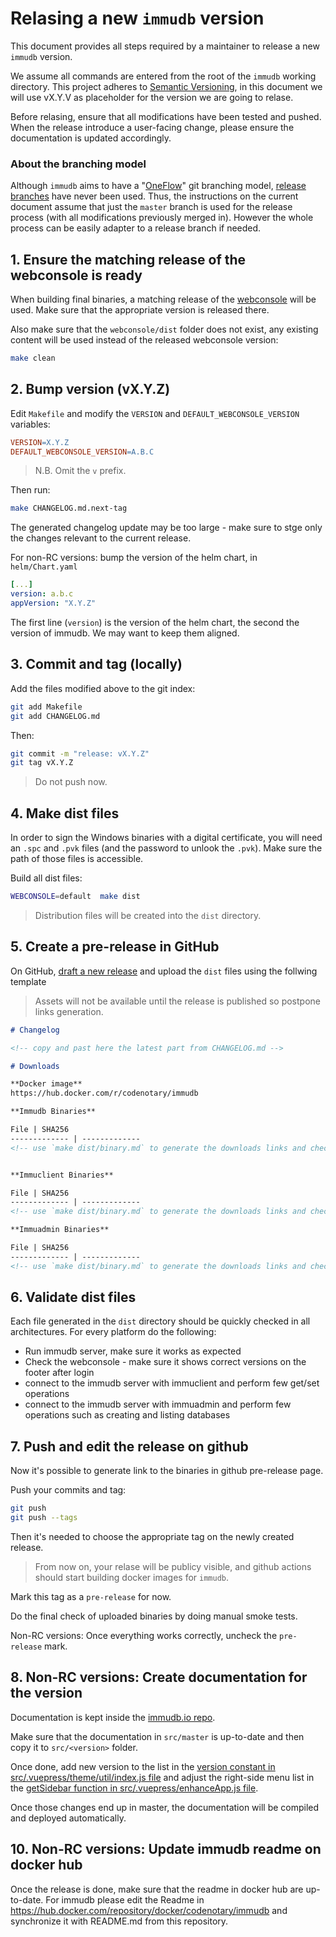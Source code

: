 # Relasing a new `immudb` version

This document provides all steps required by a maintainer to release a new `immudb` version.

We assume all commands are entered from the root of the `immudb` working directory.
This project adheres to [Semantic Versioning](https://semver.org/spec/v2.0.0.html), in this document we will use vX.Y.V as placeholder for the version we are going to relase.

Before relasing, ensure that all modifications have been tested and pushed. When the release introduce a user-facing change, please ensure the documentation is updated accordingly.

### About the branching model

Although `immudb` aims to have a "[OneFlow](https://www.endoflineblog.com/oneflow-a-git-branching-model-and-workflow)" git branching model, [release branches](https://www.endoflineblog.com/oneflow-a-git-branching-model-and-workflow#release-branches) have never been used.
Thus, the instructions on the current document assume that just the `master` branch is used for the release process (with all modifications previously merged in). However the whole process can be easily adapter to a release branch if needed.

## 1. Ensure the matching release of the webconsole is ready

When building final binaries, a matching release of the [webconsole] will be used.
Make sure that the appropriate version is released there.

Also make sure that the `webconsole/dist` folder does not exist,
any existing content will be used instead of the released webconsole version:

```sh
make clean
```

[webconsole]: https://github.com/codenotary/immudb-webconsole/releases/latest

## 2. Bump version (vX.Y.Z)

Edit `Makefile` and modify the `VERSION` and `DEFAULT_WEBCONSOLE_VERSION` variables:

```Makefile
VERSION=X.Y.Z
DEFAULT_WEBCONSOLE_VERSION=A.B.C
```

> N.B. Omit the `v` prefix.

Then run:

```sh
make CHANGELOG.md.next-tag
```

The generated changelog update may be too large - make sure to stge only the changes relevant to the current release.

For non-RC versions: bump the version of the helm chart, in `helm/Chart.yaml`

```yaml
[...]
version: a.b.c
appVersion: "X.Y.Z"
```

The first line (`version`) is the version of the helm chart, the second the version of immudb.
We may want to keep them aligned.

## 3. Commit and tag (locally)

Add the files modified above to the git index:

```sh
git add Makefile
git add CHANGELOG.md
```

Then:

```sh
git commit -m "release: vX.Y.Z"
git tag vX.Y.Z
```

> Do not push now.

## 4. Make dist files

In order to sign the Windows binaries with a digital certificate, you will need an `.spc` and `.pvk` files (and the password to unlook the `.pvk`).
Make sure the path of those files is accessible.

Build all dist files:

```sh
WEBCONSOLE=default  make dist
```

> Distribution files will be created into the `dist` directory.

## 5. Create a pre-release in GitHub

On GitHub, [draft a new release](https://github.com/vchain-us/immudb/releases) and upload the `dist` files using the follwing template

> Assets will not be available until the release is published so postpone links generation.

```md
# Changelog

<!-- copy and past here the latest part from CHANGELOG.md -->

# Downloads

**Docker image**
https://hub.docker.com/r/codenotary/immudb

**Immudb Binaries**

File | SHA256
------------- | -------------
<!-- use `make dist/binary.md` to generate the downloads links and checksums -->


**Immuclient Binaries**

File | SHA256
------------- | -------------
<!-- use `make dist/binary.md` to generate the downloads links and checksums -->

**Immuadmin Binaries**

File | SHA256
------------- | -------------
<!-- use `make dist/binary.md` to generate the downloads links and checksums -->
```

## 6. Validate dist files

Each file generated in the `dist` directory should be quickly checked in all architectures.
For every platform do the following:

* Run immudb server, make sure it works as expected
* Check the webconsole - make sure it shows correct versions on the footer after login
* connect to the immudb server with immuclient and perform few get/set operations
* connect to the immudb server with immuadmin and perform few operations such as creating and listing databases

## 7. Push and edit the release on github

Now it's possible to generate link to the binaries in github pre-release page.

Push your commits and tag:

```sh
git push
git push --tags
```

Then it's needed to choose the appropriate tag on the newly created release.

> From now on, your relase will be publicy visible, and github actions should start building docker images for `immudb`.

Mark this tag as a `pre-release` for now.

Do the final check of uploaded binaries by doing manual smoke tests.

Non-RC versions: Once everything works correctly, uncheck the `pre-release` mark.

## 8. Non-RC versions: Create documentation for the version

Documentation is kept inside the [immudb.io repo](https://github.com/codenotary/immudb.io).

Make sure that the documentation in `src/master` is up-to-date and then copy it to `src/<version>` folder.

Once done, add new version to the list in the [version constant in src/.vuepress/theme/util/index.js file][index.js]
and adjust the right-side menu list in the [getSidebar function in src/.vuepress/enhanceApp.js file][enhanceApp.js].

Once those changes end up in master, the documentation will be compiled and deployed automatically.

[index.js]: https://github.com/codenotary/immudb.io/blob/master/src/.vuepress/theme/util/index.js#L242
[enhanceApp.js]: https://github.com/codenotary/immudb.io/blob/master/src/.vuepress/enhanceApp.js#L27

## 10. Non-RC versions: Update immudb readme on docker hub

Once the release is done, make sure that the readme in docker hub are up-to-date.
For immudb please edit  the Readme in <https://hub.docker.com/repository/docker/codenotary/immudb>
and synchronize it with README.md from this repository.
